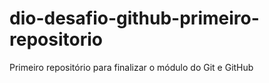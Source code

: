 # dio-desafio-github-primeiro-repositorio
Primeiro repositório para finalizar o módulo do Git e GitHub
